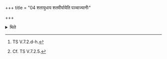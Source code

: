 +++
title = "04 शतायुधाय शतवीर्यायेति पञ्चाज्यानीः"

+++

<details><summary>थिते</summary>

4. Then with the five verses śatāyudhāya śatavīryāya..[^1] (he places) the five Ajyāni(-bricks)[^2] one in each direction, one in the middle.  

[^1]: TS V.7.2.d-h.  

[^2]: Cf. TS V.7.2.5.  
</details>
